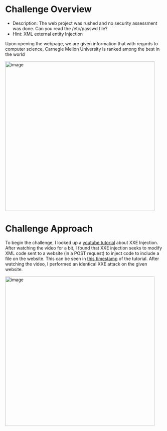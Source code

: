 # Challenge Overview

- Description: The web project was rushed and no security assessment was done. Can you read the /etc/passwd file?
- Hint: XML external entity Injection



Upon opening the webpage, we are given information that with regards to computer science, Carnegie Mellon University is ranked among the best in the world

<img width="476" alt="image" src="https://github.com/Leonard514/CTF-Writeups/assets/92343899/8277cb60-8a6a-4a2a-b4f3-7986434ad5d8">


# Challenge Approach

To begin the challenge, I looked up a [youtube tutorial](https://youtu.be/0DQnWalxYb4?list=PLmqenIp2RQciV955S2rqGAn2UOrR2NX-v) about XXE Injection. After watching the video for a bit, I found that XXE injection seeks to modify XML code sent to a website (in a POST request) to inject code to include a file on the website. This can be seen in [this timestamp](https://www.youtube.com/watch?v=0DQnWalxYb4&list=PLmqenIp2RQciV955S2rqGAn2UOrR2NX-v&index=29) of the tutorial. After watching the video, I performed an identical XXE attack on the given website.


<img width="476" alt="image" src="https://github.com/Leonard514/CTF-Writeups/assets/92343899/2b41342a-1683-4c2a-9245-47ff953e625c">
